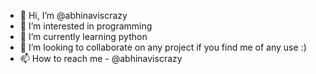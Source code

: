 - 👋 Hi, I’m @abhinaviscrazy
- 👀 I’m interested in programming  
- 🌱 I’m currently learning python
- 💞️ I’m looking to collaborate on any project if you find me of any use :)
- 📫 How to reach me - @abhinaviscrazy

<!---
abhinaviscrazy/abhinaviscrazy is a ✨ special ✨ repository because its `README.md` (this file) appears on your GitHub profile.
You can click the Preview link to take a look at your changes.
--->
